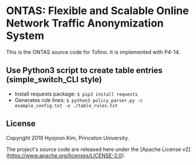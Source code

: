 # ONTAS: Flexible and Scalable Online Network Traffic Anonymization System
This is the ONTAS source code for Tofino. It is implemented with P4-14. 

## Use Python3 script to create table entries (simple_switch_CLI style)
- Install requests package: `$ pip3 install requests`
- Generates rule lines: `$ python3 policy_parser.py -c example_config.txt -o ./table_rules.txt`

## License

Copyright 2019 Hyojoon Kim, Princeton University.

The project's source code are released here under the [Apache License v2]
(https://www.apache.org/licenses/LICENSE-2.0).
